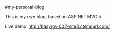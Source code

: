 #my-personal-blog

This is my own blog, based on ASP.NET MVC 5

Live demo: http://basyrov-002-site3.ctempurl.com/
